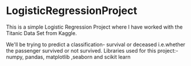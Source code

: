 # LogisticRegressionProject
  This is a simple Logistic Regression Project where I have worked with the Titanic Data Set from Kaggle.

We'll be trying to predict a classification- survival or deceased i.e.whether the passenger survived or not survived. 
Libraries used for this project:-numpy, pandas, matplotlib ,seaborn and scikit learn
